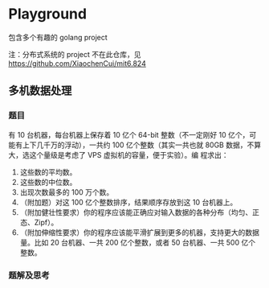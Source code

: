 # Playground

包含多个有趣的 golang project

注：分布式系统的 project 不在此仓库，见 https://github.com/XiaochenCui/mit6.824

## 多机数据处理

### 题目

有 10 台机器，每台机器上保存着 10 亿个 64-bit 整数（不一定刚好 10 亿个，可能有上下几千万的浮动），一共约 100 亿个整数（其实一共也就 80GB 数据，不算大，选这个量级是考虑了 VPS 虚拟机的容量，便于实验）。编 程求出：

1. 这些数的平均数。
2. 这些数的中位数。
3. 出现次数最多的 100 万个数。
4. （附加题）对这 100 亿个整数排序，结果顺序存放到这 10 台机器上。
5. （附加健壮性要求）你的程序应该能正确应对输入数据的各种分布（均匀、正态、Zipf）。
6. （附加伸缩性要求）你的程序应该能平滑扩展到更多的机器，支持更大的数据量。比如 20 台机器、一共 200 亿个整数，或者 50 台机器、一共 500 亿个整数。

### 题解及思考
